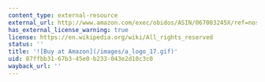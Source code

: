 ```yaml
---
content_type: external-resource
external_url: http://www.amazon.com/exec/obidos/ASIN/067003245X/ref=nosim/mitopencourse-20
has_external_license_warning: true
license: https://en.wikipedia.org/wiki/All_rights_reserved
status: ''
title: '![Buy at Amazon](/images/a_logo_17.gif)'
uid: 87ffbb31-67b3-45e0-b233-043e2d10c3c0
wayback_url: ''
---
```

